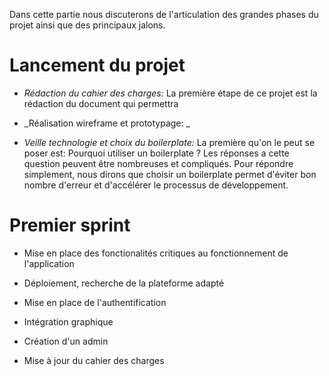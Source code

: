 Dans cette partie nous discuterons de l'articulation des grandes phases du projet ainsi que des principaux jalons.

# Lancement du projet

* _Rédaction du cahier des charges:_ La première étape de ce projet est la rédaction du document qui permettra

* _Réalisation wireframe et prototypage: _

* _Veille technologie et choix du boilerplate:_ La première qu'on le peut se poser est: Pourquoi utiliser un boilerplate ? Les réponses a cette question peuvent être nombreuses et compliqués. Pour répondre simplement, nous dirons que choisir un boilerplate permet d'éviter bon nombre d'erreur et d'accélérer le processus de développement.

# Premier sprint

* Mise en place des fonctionalités critiques au fonctionnement de l'application

* Déploiement, recherche de la plateforme adapté

* Mise en place de l'authentification

* Intégration graphique

* Création d'un admin

* Mise à jour du cahier des charges

